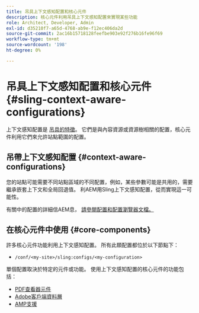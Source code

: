 ```yaml
---
title: 吊具上下文感知配置和核心元件
description: 核心元件利用吊具上下文感知配置來實現某些功能
role: Architect, Developer, Admin
exl-id: d35210f7-a65d-4768-ab9e-f12ec406da2d
source-git-commit: 2ac16b15718128feefbe903e92f276b16fe96f69
workflow-type: tm+mt
source-wordcount: '198'
ht-degree: 0%

---
```


# 吊具上下文感知配置和核心元件 {#sling-context-aware-configurations}

上下文感知配置是 [吊具的特徵](https://sling.apache.org/documentation/bundles/context-aware-configuration/context-aware-configuration.html)。 它們是與內容資源或資源樹相關的配置，核心元件利用它們來允許站點範圍的配置。

## 吊帶上下文感知配置 {#context-aware-configurations}

您的站點可能需要不同站點區域的不同配置，例如，某些參數可能是共用的，需要繼承嵌套上下文和全局回退值。 利AEM用Sling上下文感知配置，從而實現這一可能性。

有關中的配置的詳細信AEM息， [請參閱配置和配置瀏覽器文檔。](https://experienceleague.adobe.com/docs/experience-manager-cloud-service/implementing/developing/configurations.html)

## 在核心元件中使用 {#core-components}

許多核心元件功能利用上下文感知配置。 所有此類配置都位於以下節點下：

* `/conf/<my-site>/sling:configs/<my-configuration>`

單個配置取決於特定的元件或功能。 使用上下文感知配置的核心元件的功能包括：

* [PDF查看器元件](https://github.com/adobe/aem-core-wcm-components/tree/master/content/src/content/jcr_root/apps/core/wcm/components/pdfviewer/v1/pdfviewer#context-aware-config)
* [Adobe客戶端資料層](/help/developing/data-layer/overview.md#installation-activation)
* [AMP支援](https://github.com/adobe/aem-core-wcm-components/tree/master/extensions/amp)
